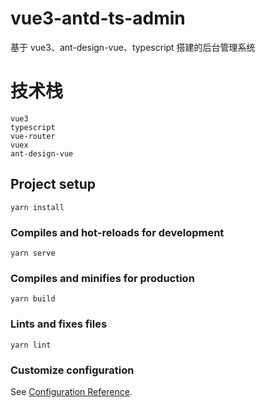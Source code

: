 # vue3-antd-ts-admin

基于 vue3、ant-design-vue、typescript 搭建的后台管理系统

# 技术栈

```
vue3
typescript
vue-router
vuex
ant-design-vue
```

## Project setup

```
yarn install
```

### Compiles and hot-reloads for development

```
yarn serve
```

### Compiles and minifies for production

```
yarn build
```

### Lints and fixes files

```
yarn lint
```

### Customize configuration

See [Configuration Reference](https://cli.vuejs.org/config/).
